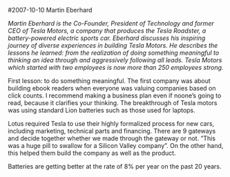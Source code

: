 #2007-10-10 Martin Eberhard

*Martin Eberhard is the Co-Founder, President of Technology and former CEO of Tesla Motors, a company that produces the Tesla Roadster, a battery-powered electric sports car. Eberhard discusses his inspiring journey of diverse experiences in building Tesla Motors. He describes the lessons he learned: from the realization of doing something meaningful to thinking an idea through and aggressively following all leads. Tesla Motors which started with two employees is now more than 250 employees strong.*

First lesson: to do something meaningful. The first company was about building ebook readers when everyone was valuing companies based on click counts. I recommend making a business plan even if noone’s going to read, because it clarifies your thinking. The breakthrough of Tesla motors was using standard Lion batteries such as those used for laptops.

Lotus required Tesla to use their highly formalized process for new cars, including marketing, technical parts and financing. There are 9 gateways and decide together whether we made through the gateway or not. “This was a huge pill to swallow for a Silicon Valley company”. On the other hand, this helped them build the company as well as the product.

Batteries are getting better at the rate of 8% per year on the past 20 years.